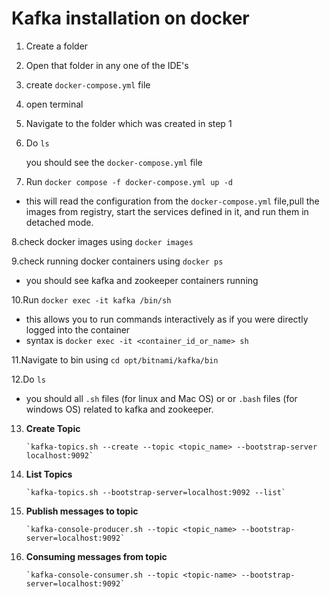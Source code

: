 # Kafka installation on docker


1. Create a folder
2. Open that folder in any one of the IDE's
3. create `docker-compose.yml` file
4. open terminal
5. Navigate to the folder which was created in step 1
6. Do `ls`
   
     you should see the `docker-compose.yml` file
8. Run `docker compose -f docker-compose.yml up -d`
   
 - this will read the configuration from the `docker-compose.yml` file,pull the images from registry, start the services defined in it, and run them in detached mode.
       
8.check docker images using `docker images`

9.check running docker containers using `docker ps`
- you should see kafka and zookeeper containers running  

10.Run `docker exec -it kafka /bin/sh`
   
-  this allows you to run commands interactively as if you were directly logged into the container
 - syntax is `docker exec -it <container_id_or_name> sh`  

11.Navigate to bin using `cd opt/bitnami/kafka/bin`  

12.Do `ls`  
- you should all `.sh` files (for linux and Mac OS) or or `.bash` files (for windows OS) related to kafka and zookeeper.
13. **Create Topic**  

        `kafka-topics.sh --create --topic <topic_name> --bootstrap-server localhost:9092`
14. **List Topics**  

        `kafka-topics.sh --bootstrap-server=localhost:9092 --list`
15. **Publish messages to topic**  

        `kafka-console-producer.sh --topic <topic_name> --bootstrap-server=localhost:9092`
16. **Consuming messages from topic**  

        `kafka-console-consumer.sh --topic <topic-name> --bootstrap-server=localhost:9092`

